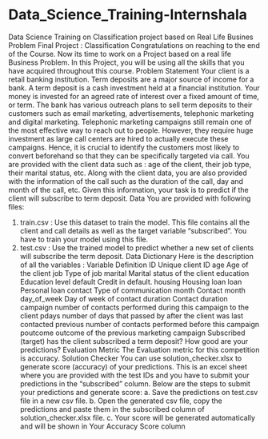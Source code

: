 # Data_Science_Training-Internshala
Data Science Training on  Classification project based on Real Life Busines Problem
Final Project : Classification
Congratulations on reaching to the end of the Course.
Now its time to work on a Project based on a real life Business Problem.
In this Project, you will be using all the skills that you have acquired
throughout this course.
Problem Statement
Your client is a retail banking institution. Term deposits are a major source
of income for a bank.
A term deposit is a cash investment held at a financial institution. Your
money is invested for an agreed rate of interest over a fixed amount of
time, or term.
The bank has various outreach plans to sell term deposits to their
customers such as email marketing, advertisements, telephonic marketing
and digital marketing.
Telephonic marketing campaigns still remain one of the most effective way
to reach out to people. However, they require huge investment as large call
centers are hired to actually execute these campaigns. Hence, it is crucial
to identify the customers most likely to convert beforehand so that they can
be specifically targeted via call.
You are provided with the client data such as : age of the client, their job
type, their marital status, etc. Along with the client data, you are also
provided with the information of the call such as the duration of the call, day
and month of the call, etc. Given this information, your task is to predict if
the client will subscribe to term deposit.
Data
You are provided with following files:
1. train.csv : Use this dataset to train the model. This file contains all the
client and call details as well as the target variable “subscribed”. You have
to train your model using this file.
2. test.csv : Use the trained model to predict whether a new set of clients
will subscribe the term deposit.
Data Dictionary
Here is the description of all the variables :
Variable Definition
ID Unique client ID
age Age of the client
job Type of job
marital Marital status of the client
education Education level
default Credit in default.
housing Housing loan
loan Personal loan
contact Type of communication
month Contact month
day_of_week Day of week of contact
duration Contact duration
campaign number of contacts performed during this
campaign to the client
pdays number of days that passed by after the client
was last contacted
previous number of contacts performed before this
campaign
poutcome outcome of the previous marketing campaign
Subscribed (target) has the client subscribed a term deposit?
How good are your predictions?
Evaluation Metric
The Evaluation metric for this competition is accuracy.
Solution Checker
You can use solution_checker.xlsx to generate score (accuracy) of your
predictions.
This is an excel sheet where you are provided with the test IDs and you
have to submit your predictions in the “subscribed” column. Below are the
steps to submit your predictions and generate score:
a. Save the predictions on test.csv file in a new csv file.
b. Open the generated csv file, copy the predictions and paste them in the
subscribed column of solution_checker.xlsx file.
c. Your score will be generated automatically and will be shown in Your
Accuracy Score column

